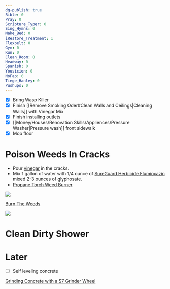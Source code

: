 ```yaml
---
dg-publish: true
Bible: 0
Pray: 0
Scripture_Typer: 0
Sing_Hymns: 0
Make_Bed: 0
iRestore_Treatment: 1
Flexbelt: 0
Gym: 0
Run: 0
Clean_Room: 0
Headway: 0
Spanish: 0
Yousicion: 0
NoFap: 0
Tiege_Hanley: 0
Pushups: 0
---
```


- [x] Bring Wasp Killer
- [x] Finish [[Remove Smoking Oder#Clean Walls and Ceilings|Cleaning Walls]] with Vinegar Mix
- [x] Finish installing outlets
- [x] [[Money/Houses/Renovation Skills/Appliences/Pressure Washer|Pressure wash]] front sidewalk
- [x] Mop floor
# Poison Weeds In Cracks

- Pour [vinegar](https://www.amazon.com/gp/product/B07W9HX3MV) in the cracks.
- Mix 1 gallon of water with 1/4 ounce of [SureGuard Herbicide Flumioxazin](https://www.amazon.com/gp/product/B07CTV1Z64) mixed 2-3 ounces of glyphosate.
- [Propane Torch Weed Burner](https://www.amazon.com/Bravex-Propane-Igniter-Outdoor-Roofing/dp/B08C2NWGNC)

![](https://www.youtube.com/watch?v=30pclWznNxg)

[Burn The Weeds](https://youtu.be/soKjNYRDR6M)

![](https://youtu.be/eeelzQaQCxY)

# Clean Dirty Shower

# Later

- [ ] Self leveling concrete

[Grinding Concrete with a $7 Grinder Wheel](https://www.youtube.com/watch?v=AdXfeLTuSu4)

